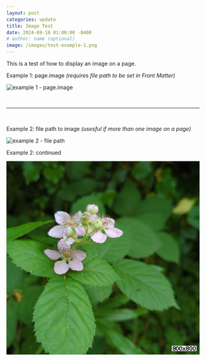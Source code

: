 ```yaml
---
layout: post
categories: update
title: Image Test
date: 2024-09-10 01:00:00 -0400
# author: name (optional)
image: /images/test-example-1.png
---
```

This is a test of how to display an image on a page.

Example 1: page.image *(requires file path to be set in Front Matter)*

<!-- ![alternate text]( {{page.image}} ) -->
![example 1 - page.image]( {{page.image}} )

<br>

---
<br>

Example 2: file path to image *(usesful if more than one image on a page)*

<!-- ![alternate text]( /images/500x500.jpg ) -->
![example 2 - file path]( /images/test-example-2.png )

Example 2: continued

![example 2 - file path]( /images/test-example-3.png )
